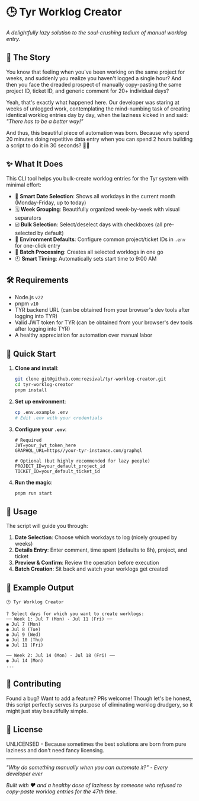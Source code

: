 # 🕒 Tyr Worklog Creator

*A delightfully lazy solution to the soul-crushing tedium of manual worklog entry.*

## 📖 The Story

You know that feeling when you've been working on the same project for weeks, and suddenly you realize you haven't
logged a single hour? And then you face the dreaded prospect of manually copy-pasting the same project ID, ticket ID,
and generic comment for 20+ individual days?

Yeah, that's exactly what happened here. Our developer was staring at weeks of unlogged work, contemplating the
mind-numbing task of creating identical worklog entries day by day, when the laziness kicked in and said: *"There has to
be a better way!"*

And thus, this beautiful piece of automation was born. Because why spend 20 minutes doing repetitive data entry when you
can spend 2 hours building a script to do it in 30 seconds? 🤷‍♂️

## ✨ What It Does

This CLI tool helps you bulk-create worklog entries for the Tyr system with minimal effort:

- 📅 **Smart Date Selection**: Shows all workdays in the current month (Monday-Friday, up to today)
- 🗓️ **Week Grouping**: Beautifully organized week-by-week with visual separators
- ☑️ **Bulk Selection**: Select/deselect days with checkboxes (all pre-selected by default)
- 🔧 **Environment Defaults**: Configure common project/ticket IDs in `.env` for one-click entry
- 🚀 **Batch Processing**: Creates all selected worklogs in one go
- 🕘 **Smart Timing**: Automatically sets start time to 9:00 AM

## 🛠️ Requirements

- Node.js `v22`
- pnpm `v10`
- TYR backend URL (can be obtained from your browser's dev tools after logging into TYR)
- Valid JWT token for TYR (can be obtained from your browser's dev tools after logging into TYR)
- A healthy appreciation for automation over manual labor

## 🚀 Quick Start

1. **Clone and install**:
   ```bash
   git clone git@github.com:rozsival/tyr-worklog-creator.git
   cd tyr-worklog-creator
   pnpm install
   ```

2. **Set up environment**:
   ```bash
   cp .env.example .env
   # Edit .env with your credentials
   ```

3. **Configure your `.env`**:
   ```env
   # Required
   JWT=your_jwt_token_here
   GRAPHQL_URL=https//your-tyr-instance.com/graphql

   # Optional (but highly recommended for lazy people)
   PROJECT_ID=your_default_project_id
   TICKET_ID=your_default_ticket_id
   ```

4. **Run the magic**:
   ```bash
   pnpm run start
   ```

## 🎯 Usage

The script will guide you through:

1. **Date Selection**: Choose which workdays to log (nicely grouped by weeks)
2. **Details Entry**: Enter comment, time spent (defaults to 8h), project, and ticket
3. **Preview & Confirm**: Review the operation before execution
4. **Batch Creation**: Sit back and watch your worklogs get created

## 🎨 Example Output

```
🕒 Tyr Worklog Creator

? Select days for which you want to create worklogs:
── Week 1: Jul 7 (Mon) - Jul 11 (Fri) ──
◉ Jul 7 (Mon)
◉ Jul 8 (Tue)
◉ Jul 9 (Wed)
◉ Jul 10 (Thu)
◉ Jul 11 (Fri)

── Week 2: Jul 14 (Mon) - Jul 18 (Fri) ──
◉ Jul 14 (Mon)
...
```

## 🤝 Contributing

Found a bug? Want to add a feature? PRs welcome! Though let's be honest, this script perfectly serves its purpose of
eliminating worklog drudgery, so it might just stay beautifully simple.

## 📜 License

UNLICENSED - Because sometimes the best solutions are born from pure laziness and don't need fancy licensing.

---

*"Why do something manually when you can automate it?" - Every developer ever*

*Built with ❤️ and a healthy dose of laziness by someone who refused to copy-paste worklog entries for the 47th time.*
